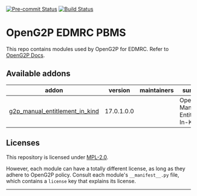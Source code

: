 
<!-- /!\ Non OCA Context : Set here the badge of your runbot / runboat instance. -->
[![Pre-commit Status](https://github.com/OpenG2P/openg2p-edrmc-pbms/actions/workflows/pre-commit.yml/badge.svg?branch=17.0-develop)](https://github.com/OpenG2P/openg2p-edrmc-pbms/actions/workflows/pre-commit.yml?query=branch%3A17.0-develop)
[![Build Status](https://github.com/OpenG2P/openg2p-edrmc-pbms/actions/workflows/test.yml/badge.svg?branch=17.0-develop)](https://github.com/OpenG2P/openg2p-edrmc-pbms/actions/workflows/test.yml?query=branch%3A17.0-develop)
<!-- /!\ Non OCA Context : Set here the badge of your translation instance. -->

<!-- /!\ do not modify above this line -->

# OpenG2P EDMRC PBMS

This repo contains modules used by OpenG2P for EDMRC. Refer to [OpenG2P Docs](https://docs.openg2p.org).

<!-- /!\ do not modify below this line -->

<!-- prettier-ignore-start -->

[//]: # (addons)

Available addons
----------------
addon | version | maintainers | summary
--- | --- | --- | ---
[g2p_manual_entitlement_in_kind](g2p_manual_entitlement_in_kind/) | 17.0.1.0.0 |  | OpenG2P Manual Entitlement: In-Kind

[//]: # (end addons)

<!-- prettier-ignore-end -->

## Licenses

This repository is licensed under [MPL-2.0](LICENSE).

However, each module can have a totally different license, as long as they adhere to OpenG2P
policy. Consult each module's `__manifest__.py` file, which contains a `license` key
that explains its license.

----
<!-- /!\ Non OCA Context : Set here the full description of your organization. -->
